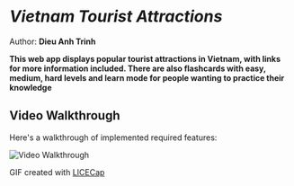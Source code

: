 

# *Vietnam Tourist Attractions*

Author: **Dieu Anh Trinh**

**This web app displays popular tourist attractions in Vietnam, with links for more information included. There are also flashcards with easy, medium, hard levels and learn mode for people wanting to practice their knowledge**

## Video Walkthrough

Here's a walkthrough of implemented required features:

<img src='project_walkthrough.gif' title='Video Walkthrough' width='' alt='Video Walkthrough' />

GIF created with [LICECap](https://www.cockos.com/licecap/) 

